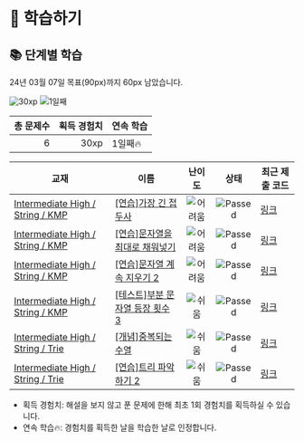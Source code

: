 # 📖 학습하기

## 📚 단계별 학습
24년 03월 07일 목표(90px)까지 60px 남았습니다.

![30xp](https://img.shields.io/badge/EXP-30xp-%235cb85c.svg?for-the-badge)
![1일째](https://img.shields.io/badge/연속학습-1일째-%23E34F26.svg?for-the-badge)

|총 문제수|획득 경험치|연속 학습|
|---:|---:|---|
6|30xp|1일째🔥|

|교재|이름|난이도|상태|최근 제출 코드|
|---|---|:---:|:---:|---|
|[Intermediate High / String / KMP](https://www.codetree.ai/missions?missionId=9)|[[연습]가장 긴 접두사](https://www.codetree.ai/missions/9/problems/longest-prefix)|![어려움][hard]|![Passed][passed]|[링크](https://github.com/abm12one/codetree-TILs/blob/main/240307/%EA%B0%80%EC%9E%A5%20%EA%B8%B4%20%EC%A0%91%EB%91%90%EC%82%AC/longest-prefix.cpp)|
|[Intermediate High / String / KMP](https://www.codetree.ai/missions?missionId=9)|[[연습]문자열을 최대로 채워넣기](https://www.codetree.ai/missions/9/problems/padding-a-string)|![어려움][hard]|![Passed][passed]|[링크](https://github.com/abm12one/codetree-TILs/blob/main/240307/%EB%AC%B8%EC%9E%90%EC%97%B4%EC%9D%84%20%EC%B5%9C%EB%8C%80%EB%A1%9C%20%EC%B1%84%EC%9B%8C%EB%84%A3%EA%B8%B0/padding-a-string.cpp)|
|[Intermediate High / String / KMP](https://www.codetree.ai/missions?missionId=9)|[[연습]문자열 계속 지우기 2](https://www.codetree.ai/missions/9/problems/keep-removing-string-2)|![어려움][hard]|![Passed][passed]|[링크](https://github.com/abm12one/codetree-TILs/blob/main/240307/%EB%AC%B8%EC%9E%90%EC%97%B4%20%EA%B3%84%EC%86%8D%20%EC%A7%80%EC%9A%B0%EA%B8%B0%202/keep-removing-string-2.cpp)|
|[Intermediate High / String / KMP](https://www.codetree.ai/missions?missionId=9)|[[테스트]부분 문자열 등장 횟수 3](https://www.codetree.ai/missions/9/problems/substring-occurrence-count-3)|![쉬움][easy]|![Passed][passed]|[링크](https://github.com/abm12one/codetree-TILs/blob/main/240307/%EB%B6%80%EB%B6%84%20%EB%AC%B8%EC%9E%90%EC%97%B4%20%EB%93%B1%EC%9E%A5%20%ED%9A%9F%EC%88%98%203/substring-occurrence-count-3.cpp)|
|[Intermediate High / String / Trie](https://www.codetree.ai/missions?missionId=9)|[[개념]중복되는 수열](https://www.codetree.ai/missions/9/problems/duplicate-sequence)|![쉬움][easy]|![Passed][passed]|[링크](https://github.com/abm12one/codetree-TILs/blob/main/240307/%EC%A4%91%EB%B3%B5%EB%90%98%EB%8A%94%20%EC%88%98%EC%97%B4/duplicate-sequence.cpp)|
|[Intermediate High / String / Trie](https://www.codetree.ai/missions?missionId=9)|[[연습]트리 파악하기 2](https://www.codetree.ai/missions/9/problems/figure-out-the-tree-2)|![쉬움][easy]|![Passed][passed]|[링크](https://github.com/abm12one/codetree-TILs/blob/main/240307/%ED%8A%B8%EB%A6%AC%20%ED%8C%8C%EC%95%85%ED%95%98%EA%B8%B0%202/figure-out-the-tree-2.cpp)|


* 획득 경험치: 해설을 보지 않고 푼 문제에 한해 최초 1회 경험치를 획득하실 수 있습니다.
* 연속 학습🔥: 경험치를 획득한 날을 학습한 날로 인정합니다.










[b5]: https://img.shields.io/badge/Bronze_5-%235D3E31.svg
[b4]: https://img.shields.io/badge/Bronze_4-%235D3E31.svg
[b3]: https://img.shields.io/badge/Bronze_3-%235D3E31.svg
[b2]: https://img.shields.io/badge/Bronze_2-%235D3E31.svg
[b1]: https://img.shields.io/badge/Bronze_1-%235D3E31.svg
[s5]: https://img.shields.io/badge/Silver_5-%23394960.svg
[s4]: https://img.shields.io/badge/Silver_4-%23394960.svg
[s3]: https://img.shields.io/badge/Silver_3-%23394960.svg
[s2]: https://img.shields.io/badge/Silver_2-%23394960.svg
[s1]: https://img.shields.io/badge/Silver_1-%23394960.svg
[g5]: https://img.shields.io/badge/Gold_5-%23FFC433.svg
[g4]: https://img.shields.io/badge/Gold_4-%23FFC433.svg
[g3]: https://img.shields.io/badge/Gold_3-%23FFC433.svg
[g2]: https://img.shields.io/badge/Gold_2-%23FFC433.svg
[g1]: https://img.shields.io/badge/Gold_1-%23FFC433.svg
[p5]: https://img.shields.io/badge/Platinum_5-%2376DDD8.svg
[p4]: https://img.shields.io/badge/Platinum_4-%2376DDD8.svg
[p3]: https://img.shields.io/badge/Platinum_3-%2376DDD8.svg
[p2]: https://img.shields.io/badge/Platinum_2-%2376DDD8.svg
[p1]: https://img.shields.io/badge/Platinum_1-%2376DDD8.svg
[passed]: https://img.shields.io/badge/Passed-%23009D27.svg
[failed]: https://img.shields.io/badge/Failed-%23D24D57.svg
[easy]: https://img.shields.io/badge/쉬움-%235cb85c.svg?for-the-badge
[medium]: https://img.shields.io/badge/보통-%23FFC433.svg?for-the-badge
[hard]: https://img.shields.io/badge/어려움-%23D24D57.svg?for-the-badge